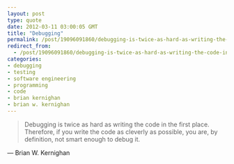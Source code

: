```yaml
---
layout: post
type: quote
date: 2012-03-11 03:00:05 GMT
title: "Debugging"
permalink: /post/19096091860/debugging-is-twice-as-hard-as-writing-the-code-in
redirect_from: 
  - /post/19096091860/debugging-is-twice-as-hard-as-writing-the-code-in
categories:
- debugging
- testing
- software engineering
- programming
- code
- brian kernighan
- brian w. kernighan
---
```

<blockquote>Debugging is twice as hard as writing the code in the first place. Therefore, if you write the code as cleverly as possible, you are, by definition, not smart enough to debug it.</blockquote>
<p>— Brian W. Kernighan</p>